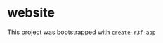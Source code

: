 # website

This project was bootstrapped with [`create-r3f-app`](https://github.com/utsuboco/create-r3f-app)